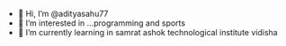 - 👋 Hi, I’m @adityasahu77
- 👀 I’m interested in ...programming and sports
- 🌱 I’m currently learning in samrat ashok technological institute vidisha

<!---
adityasahu77/adityasahu77 is a ✨ special ✨ repository because its `README.md` (this file) appears on your GitHub profile.
You can click the Preview link to take a look at your changes.
--->
